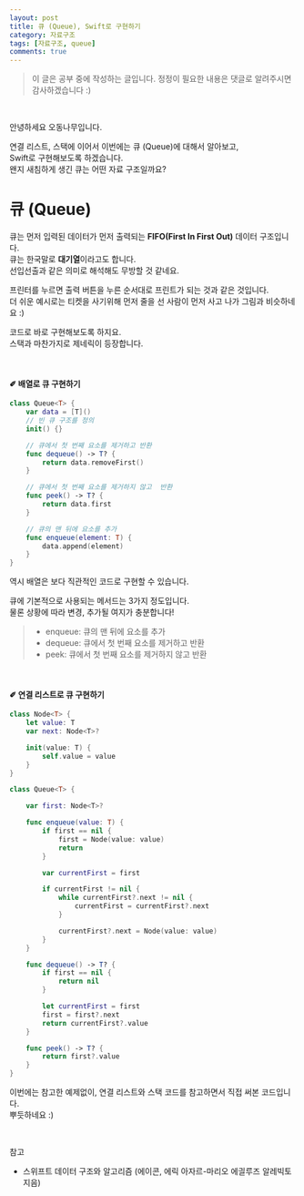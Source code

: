 ```yaml
---
layout: post
title: 큐 (Queue), Swift로 구현하기
category: 자료구조
tags: [자료구조, queue]
comments: true
---
```


>이 글은 공부 중에 작성하는 글입니다.
정정이 필요한 내용은 댓글로 알려주시면 감사하겠습니다 :)

<br>

안녕하세요 오동나무입니다.  <br>

연결 리스트, 스택에 이어서 이번에는 큐 (Queue)에 대해서 알아보고,    
Swift로 구현해보도록 하겠습니다.   <br>
왠지 새침하게 생긴 큐는 어떤 자료 구조일까요?
<br>

# 큐 (Queue) <br>



큐는 먼저 입력된 데이터가 먼저 출력되는 **FIFO(First In First Out)** 데이터 구조입니다.         
큐는 한국말로 **대기열**이라고도 합니다.   
선입선출과 같은 의미로 해석해도 무방할 것 같네요.   <br>

프린터를 누르면 출력 버튼을 누른 순서대로 프린트가 되는 것과 같은 것입니다.    
더 쉬운 예시로는 티켓을 사기위해 먼저 줄을 선 사람이 먼저 사고 나가 그림과 비슷하네요 :) <br>

코드로 바로 구현해보도록 하지요.   
스택과 마찬가지로 제네릭이 등장합니다.

<br>

#### ✐ 배열로 큐 구현하기 <br>
```swift
class Queue<T> {
    var data = [T]()
    // 빈 큐 구조를 정의
    init() {}

    // 큐에서 첫 번째 요소를 제거하고 반환
    func dequeue() -> T? {
        return data.removeFirst()
    }

    // 큐에서 첫 번째 요소를 제거하지 않고  반환
    func peek() -> T? {
        return data.first
    }

    // 큐의 맨 뒤에 요소를 추가
    func enqueue(element: T) {
        data.append(element)
    }
}
```   

역시 배열은 보다 직관적인 코드로 구현할 수 있습니다.  <br>

큐에 기본적으로 사용되는 메서드는 3가지 정도입니다.   
물론 상황에 따라 변경, 추가될 여지가 충분합니다!
>- enqueue: 큐의 맨 뒤에 요소를 추가
>- dequeue: 큐에서 첫 번째 요소를 제거하고 반환
>- peek: 큐에서 첫 번째 요소를 제거하지 않고  반환

<br>

#### ✐ 연결 리스트로 큐 구현하기 <br>

```Swift
class Node<T> {
    let value: T
    var next: Node<T>?

    init(value: T) {
        self.value = value
    }
}

class Queue<T> {

    var first: Node<T>?

    func enqueue(value: T) {
        if first == nil {
            first = Node(value: value)
            return
        }

        var currentFirst = first

        if currentFirst != nil {
            while currentFirst?.next != nil {
                currentFirst = currentFirst?.next
            }

            currentFirst?.next = Node(value: value)
        }
    }

    func dequeue() -> T? {
        if first == nil {
            return nil
        }

        let currentFirst = first
        first = first?.next
        return currentFirst?.value
    }

    func peek() -> T? {
        return first?.value
    }
}
```   

이번에는 참고한 예제없이, 연결 리스트와 스택 코드를 참고하면서 직접 써본 코드입니다.    
뿌듯하네요 :)

<br>

참고
- 스위프트 데이터 구조와 알고리즘 (에이콘, 에릭 아자르-마리오 에긜루즈 알레빅토 지음)

<br>

